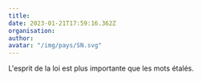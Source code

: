 ```yaml
---
title: 
date: 2023-01-21T17:59:16.362Z
organisation: 
author: 
avatar: "/img/pays/SN.svg"
---
```


L'esprit de la loi est plus importante que les mots étalés.